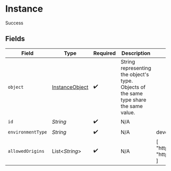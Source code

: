 # Instance

Success


## Fields

| Field                                                                                 | Type                                                                                  | Required                                                                              | Description                                                                           | Example                                                                               |
| ------------------------------------------------------------------------------------- | ------------------------------------------------------------------------------------- | ------------------------------------------------------------------------------------- | ------------------------------------------------------------------------------------- | ------------------------------------------------------------------------------------- |
| `object`                                                                              | [InstanceObject](../../models/components/InstanceObject.md)                           | :heavy_check_mark:                                                                    | String representing the object's type. Objects of the same type share the same value. |                                                                                       |
| `id`                                                                                  | *String*                                                                              | :heavy_check_mark:                                                                    | N/A                                                                                   |                                                                                       |
| `environmentType`                                                                     | *String*                                                                              | :heavy_check_mark:                                                                    | N/A                                                                                   | development                                                                           |
| `allowedOrigins`                                                                      | List\<*String*>                                                                       | :heavy_check_mark:                                                                    | N/A                                                                                   | [<br/>"http://localhost:3000",<br/>"https://some-domain"<br/>]                        |